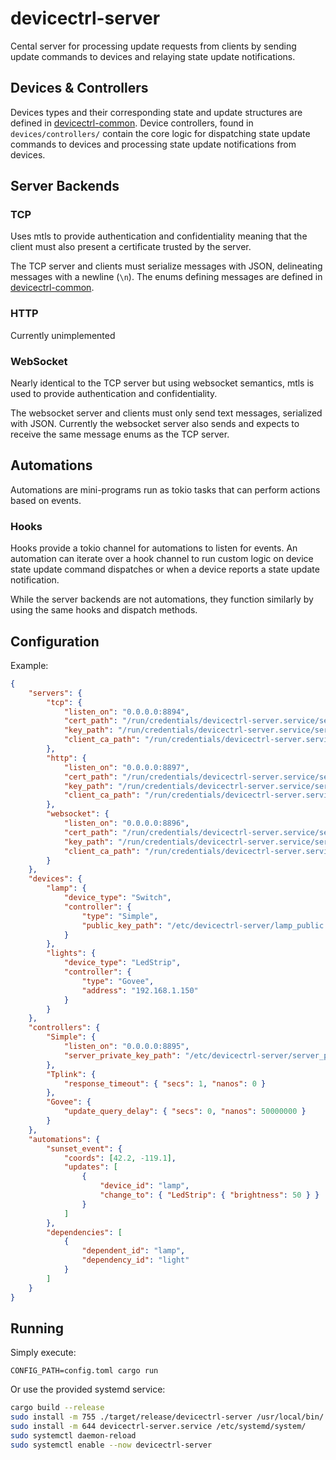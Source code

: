 # devicectrl-server

Cental server for processing update requests from clients by sending update commands to devices and relaying state update notifications.

## Devices & Controllers

Devices types and their corresponding state and update structures are defined in [devicectrl-common](https://github.com/MatthewCash/devicectrl-common). Device controllers, found in `devices/controllers/` contain the core logic for dispatching state update commands to devices and processing state update notifications from devices.

## Server Backends

### TCP

Uses mtls to provide authentication and confidentiality meaning that the client must also present a certificate trusted by the server.

The TCP server and clients must serialize messages with JSON, delineating messages with a newline (`\n`). The enums defining messages are defined in [devicectrl-common](https://github.com/MatthewCash/devicectrl-common).

### HTTP

Currently unimplemented

### WebSocket

Nearly identical to the TCP server but using websocket semantics, mtls is used to provide authentication and confidentiality.

The websocket server and clients must only send text messages, serialized with JSON. Currently the websocket server also sends and expects to receive the same message enums as the TCP server.

## Automations

Automations are mini-programs run as tokio tasks that can perform actions based on events.

### Hooks

Hooks provide a tokio channel for automations to listen for events. An automation can iterate over a hook channel to run custom logic on device state update command dispatches or when a device reports a state update notification.

While the server backends are not automations, they function similarly by using the same hooks and dispatch methods.

## Configuration

Example:

```json
{
    "servers": {
        "tcp": {
            "listen_on": "0.0.0.0:8894",
            "cert_path": "/run/credentials/devicectrl-server.service/server.crt",
            "key_path": "/run/credentials/devicectrl-server.service/server.key",
            "client_ca_path": "/run/credentials/devicectrl-server.service/ca.pem"
        },
        "http": {
            "listen_on": "0.0.0.0:8897",
            "cert_path": "/run/credentials/devicectrl-server.service/server.crt",
            "key_path": "/run/credentials/devicectrl-server.service/server.key",
            "client_ca_path": "/run/credentials/devicectrl-server.service/ca.pem"
        },
        "websocket": {
            "listen_on": "0.0.0.0:8896",
            "cert_path": "/run/credentials/devicectrl-server.service/server.crt",
            "key_path": "/run/credentials/devicectrl-server.service/server.key",
            "client_ca_path": "/run/credentials/devicectrl-server.service/ca.pem"
        }
    },
    "devices": {
        "lamp": {
            "device_type": "Switch",
            "controller": {
                "type": "Simple",
                "public_key_path": "/etc/devicectrl-server/lamp_public.der"
            }
        },
        "lights": {
            "device_type": "LedStrip",
            "controller": {
                "type": "Govee",
                "address": "192.168.1.150"
            }
        }
    },
    "controllers": {
        "Simple": {
            "listen_on": "0.0.0.0:8895",
            "server_private_key_path": "/etc/devicectrl-server/server_private.der"
        },
        "Tplink": {
            "response_timeout": { "secs": 1, "nanos": 0 }
        },
        "Govee": {
            "update_query_delay": { "secs": 0, "nanos": 50000000 }
        }
    },
    "automations": {
        "sunset_event": {
            "coords": [42.2, -119.1],
            "updates": [
                {
                    "device_id": "lamp",
                    "change_to": { "LedStrip": { "brightness": 50 } }
                }
            ]
        },
        "dependencies": [
            {
                "dependent_id": "lamp",
                "dependency_id": "light"
            }
        ]
    }
}
```

## Running

Simply execute:

`CONFIG_PATH=config.toml cargo run`

Or use the provided systemd service:

```bash
cargo build --release
sudo install -m 755 ./target/release/devicectrl-server /usr/local/bin/
sudo install -m 644 devicectrl-server.service /etc/systemd/system/
sudo systemctl daemon-reload
sudo systemctl enable --now devicectrl-server
```
